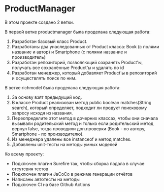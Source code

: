 # ProductManager
В этом проекте создано 2 ветки.

В первой ветке productmanager была проделана следующая работа:

1. Разработан базовый класс Product.
1. Разработаны два унаследованных от Product класса: Book (с полями название и автор) и Smartphone (с полями название и производитель)
1. Разработан репозиторий, позволяющий сохранять Product'ы, получать все сохранённые Product'ы и удалять по id
1. Разработан менеджер, который добавляет Product'ы в репозиторий и осуществлять поиск по ним.

В ветке richmodel была проделана следующая работа:

1. За основу взят предыдущий код.
1. В классе Product реализован метод public boolean matches(String search), который определяет, подходит ли продукт поисковому запросу исходя из названия.
1. Переопределите этот метод в дочерних классах, чтобы они сначала вызывали родительский метод и только если родительский метод вернул false, тогда проводили доп.проверки (Book - по автору, Smartphone - по производителю).
1. Из менеджера удалены все instanceof и метод matches.
1.	Добавлены unit-тесты на методы умных моделей

Ко всему проекту:

* Подключен плагин Surefire так, чтобы сборка падала в случае отсутсвия тестов
* Подключен плагин JaCoCo в режиме генерации отчётов
* Написаны автотесты на методы
* Подключен CI на базе Github Actions
